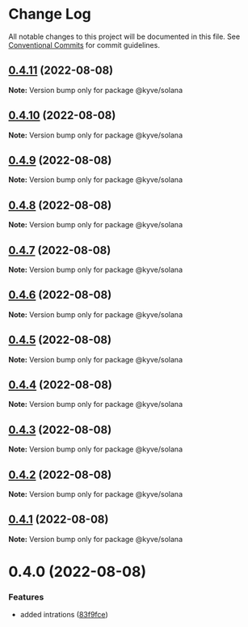 # Change Log

All notable changes to this project will be documented in this file.
See [Conventional Commits](https://conventionalcommits.org) for commit guidelines.

## [0.4.11](https://github.com/KYVENetwork/node/compare/@kyve/solana@0.4.10...@kyve/solana@0.4.11) (2022-08-08)

**Note:** Version bump only for package @kyve/solana





## [0.4.10](https://github.com/KYVENetwork/node/compare/@kyve/solana@0.4.9...@kyve/solana@0.4.10) (2022-08-08)

**Note:** Version bump only for package @kyve/solana





## [0.4.9](https://github.com/KYVENetwork/node/compare/@kyve/solana@0.4.8...@kyve/solana@0.4.9) (2022-08-08)

**Note:** Version bump only for package @kyve/solana





## [0.4.8](https://github.com/KYVENetwork/node/compare/@kyve/solana@0.4.7...@kyve/solana@0.4.8) (2022-08-08)

**Note:** Version bump only for package @kyve/solana





## [0.4.7](https://github.com/KYVENetwork/node/compare/@kyve/solana@0.4.6...@kyve/solana@0.4.7) (2022-08-08)

**Note:** Version bump only for package @kyve/solana





## [0.4.6](https://github.com/KYVENetwork/node/compare/@kyve/solana@0.4.5...@kyve/solana@0.4.6) (2022-08-08)

**Note:** Version bump only for package @kyve/solana





## [0.4.5](https://github.com/KYVENetwork/node/compare/@kyve/solana@0.4.4...@kyve/solana@0.4.5) (2022-08-08)

**Note:** Version bump only for package @kyve/solana





## [0.4.4](https://github.com/KYVENetwork/node/compare/@kyve/solana@0.4.3...@kyve/solana@0.4.4) (2022-08-08)

**Note:** Version bump only for package @kyve/solana





## [0.4.3](https://github.com/KYVENetwork/node/compare/@kyve/solana@0.4.2...@kyve/solana@0.4.3) (2022-08-08)

**Note:** Version bump only for package @kyve/solana





## [0.4.2](https://github.com/KYVENetwork/node/compare/@kyve/solana@0.4.1...@kyve/solana@0.4.2) (2022-08-08)

**Note:** Version bump only for package @kyve/solana





## [0.4.1](https://github.com/KYVENetwork/node/compare/@kyve/solana@0.4.0...@kyve/solana@0.4.1) (2022-08-08)

**Note:** Version bump only for package @kyve/solana





# 0.4.0 (2022-08-08)


### Features

* added intrations ([83f9fce](https://github.com/KYVENetwork/node/commit/83f9fce39240bd96aa049914a797c710c6f13080))
